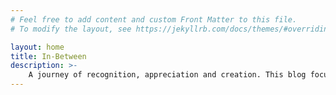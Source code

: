 ```yaml
---
# Feel free to add content and custom Front Matter to this file.
# To modify the layout, see https://jekyllrb.com/docs/themes/#overriding-theme-defaults

layout: home
title: In-Between
description: >-
    A journey of recognition, appreciation and creation. This blog focuses on translating mathematical concepts into natural language. It helps understand where the concept comes from, what it exactly means and how we apply.
---
```

